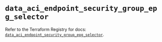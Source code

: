 # `data_aci_endpoint_security_group_epg_selector`

Refer to the Terraform Registry for docs: [`data_aci_endpoint_security_group_epg_selector`](https://registry.terraform.io/providers/ciscodevnet/aci/2.17.0/docs/data-sources/endpoint_security_group_epg_selector).
